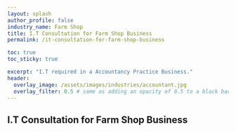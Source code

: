 ```yaml
---
layout: splash 
author_profile: false 
industry_name: Farm Shop
title: I.T Consultation for Farm Shop Business
permalink: /it-consultation-for-farm-shop-business

toc: true
toc_sticky: true

excerpt: "I.T required in a Accountancy Practice Business."
header:
  overlay_image: /assets/images/industries/accountant.jpg
  overlay_filter: 0.5 # same as adding an opacity of 0.5 to a black background
---
```


## I.T Consultation for Farm Shop Business